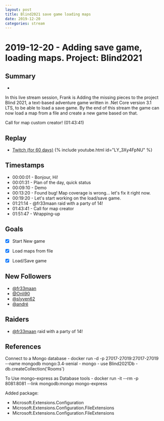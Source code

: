 ```yaml
---
layout: post
title: Blind2021 save game loading maps
date: 2019-12-20
categories: stream
---
```



# 2019-12-20 - Adding save game, loading maps. Project: Blind2021

## Summary
-

In this live stream session, Frank is Adding the missing pieces to the project Blind 2021, a text-based adventure game written in .Net Core version 3.1 LTS, to be able to load a save game. By the end of this stream the game can now load a map from a file and create a new game based on that. 

Call for map custom creator! (01:43:41)


## Replay


- [Twitch (for 60 days)](https://www.twitch.tv/videos/523984100)
{% include youtube.html id="LY_3Xy4FpNU" %}
<br/><!--more-->


## Timestamps


- 00:00:01 - Bonjour, Hi!
- 00:01:31 - Plan of the day, quick status
- 00:09:10 - Demo
- 00:13:20 - Found bug! Map coverage is wrong... let's fix it right now.
- 00:19:20 - Let's start working on the load/save game.
- 01:21:14 - @fr33maan raid with a party of 14!
- 01:43:41 - Call for map creator
- 01:51:47 - Wrapping-up
 


Goals
-----

- [X] Start New game
- [X] Load maps from file
- [X] Load/Save game
 

New Followers
-------------

- [@fr33maan](https://www.twitch.tv/fr33maan)
- [@Onli90](https://www.twitch.tv/Onli90)
- [@slyven62](https://www.twitch.tv/slyven62)
- [@andré](https://www.twitch.tv/andré)


Raiders
---------------

- [@fr33maan](https://www.twitch.tv/fr33maan) raid with a party of 14!



References
----------

Connect to a Mongo database
    - docker run -d -p 27017-27019:27017-27019 --name mongodb mongo:3.4-xenial
    - mongo
    - use Blind2021Db 
    - db.createCollection('Rooms') 

To Use mongo-express as Database tools
    - docker run -it --rm -p 8081:8081 --link mongodb:mongo mongo-express



Added package:
- Microsoft.Extensions.Configuration
- Microsoft.Extensions.Configuration.FileExtensions
- Microsoft.Extensions.Configuration.FileExtensions

